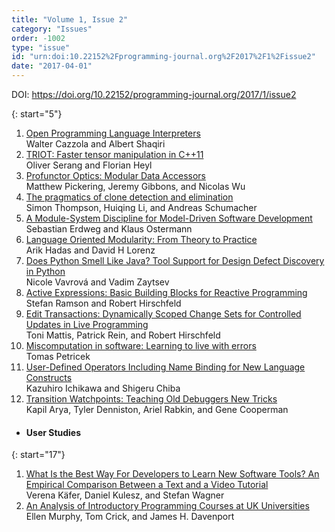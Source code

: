 ```yaml
---
title: "Volume 1, Issue 2"
category: "Issues"
order: -1002
type: "issue"
id: "urn:doi:10.22152%2Fprogramming-journal.org%2F2017%2F1%2Fissue2"
date: "2017-04-01"
---
```

DOI: <https://doi.org/10.22152/programming-journal.org/2017/1/issue2>





{: start="5"}
1. [Open Programming Language Interpreters](/2017/1/5)  
Walter Cazzola and Albert Shaqiri
1. [TRIOT: Faster tensor manipulation in C++11](/2017/1/6)  
Oliver Serang and Florian Heyl
1. [Profunctor Optics: Modular Data Accessors](/2017/1/7)  
Matthew Pickering, Jeremy Gibbons, and Nicolas Wu
1. [The pragmatics of clone detection and elimination](/2017/1/8)  
Simon Thompson, Huiqing Li, and Andreas Schumacher
1. [A Module-System Discipline for Model-Driven Software Development](/2017/1/9)  
Sebastian Erdweg and Klaus Ostermann
1. [Language Oriented Modularity: From Theory to Practice](/2017/1/10)  
Arik Hadas and David H Lorenz
1. [Does Python Smell Like Java? Tool Support for Design Defect Discovery in Python](/2017/1/11)  
Nicole Vavrová and Vadim Zaytsev
1. [Active Expressions: Basic Building Blocks for Reactive Programming](/2017/1/12)  
Stefan Ramson and Robert Hirschfeld
1. [Edit Transactions: Dynamically Scoped Change Sets for Controlled Updates in Live Programming](/2017/1/13)  
Toni Mattis, Patrick Rein, and Robert Hirschfeld
1. [Miscomputation in software: Learning to live with errors](/2017/1/14)  
Tomas Petricek
1. [User-Defined Operators Including Name Binding for New Language Constructs](/2017/1/15)  
Kazuhiro Ichikawa and Shigeru Chiba
1. [Transition Watchpoints: Teaching Old Debuggers New Tricks](/2017/1/16)  
Kapil Arya, Tyler Denniston, Ariel Rabkin, and Gene Cooperman



* #### User Studies





{: start="17"}
1. [What Is the Best Way For Developers to Learn New Software Tools? An Empirical Comparison Between a Text and a Video Tutorial](/2017/1/17)  
Verena Käfer, Daniel Kulesz, and Stefan Wagner
1. [An Analysis of Introductory Programming Courses at UK Universities](/2017/1/18)  
Ellen Murphy, Tom Crick, and James H. Davenport



